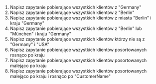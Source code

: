 1. Napisz zapytanie pobierające wszystkich klientów z "Germany"
2. Napisz zapytanie pobierające wszystkich klientów z "Berlin"
3. Napisz zapytanie pobierające wszystkich klientów z miasta "Berlin" i kraju "Germany"
4. Napisz zapytanie pobierające wszystkich klientów z "Berlin" lub "München" i kraju "Germany"
5. Napisz zapytanie pobierające wszystkich klientów którzy nie są z "Germany" i "USA"
6. Napisz zapytanie pobierające wszystkich klientów posortowanych rosnąco po kraju
7. Napisz zapytanie pobierające wszystkich klientów posortowanych malejąco po kraju
8. Napisz zapytanie pobierające wszystkich klientów posortowanych malejąco po kraju i rosnąco po "CustomerName"
